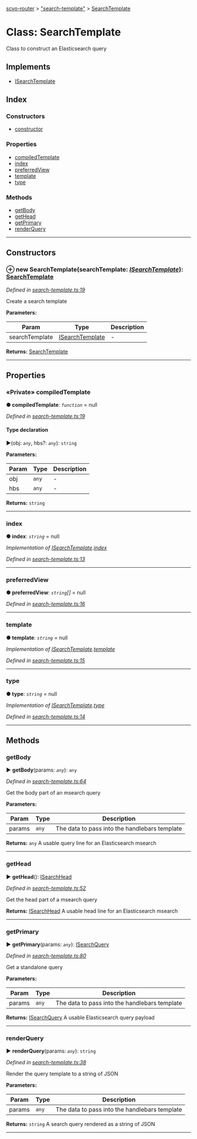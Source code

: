 [scvo-router](../README.md) > ["search-template"](../modules/_search_template_.md) > [SearchTemplate](../classes/_search_template_.searchtemplate.md)



# Class: SearchTemplate


Class to construct an Elasticsearch query

## Implements

* [ISearchTemplate](../interfaces/_interfaces_.isearchtemplate.md)

## Index

### Constructors

* [constructor](_search_template_.searchtemplate.md#constructor)


### Properties

* [compiledTemplate](_search_template_.searchtemplate.md#compiledtemplate)
* [index](_search_template_.searchtemplate.md#index)
* [preferredView](_search_template_.searchtemplate.md#preferredview)
* [template](_search_template_.searchtemplate.md#template)
* [type](_search_template_.searchtemplate.md#type)


### Methods

* [getBody](_search_template_.searchtemplate.md#getbody)
* [getHead](_search_template_.searchtemplate.md#gethead)
* [getPrimary](_search_template_.searchtemplate.md#getprimary)
* [renderQuery](_search_template_.searchtemplate.md#renderquery)



---
## Constructors
<a id="constructor"></a>


### ⊕ **new SearchTemplate**(searchTemplate: *[ISearchTemplate](../interfaces/_interfaces_.isearchtemplate.md)*): [SearchTemplate](_search_template_.searchtemplate.md)


*Defined in [search-template.ts:19](https://github.com/scvodigital/scvo-router/blob/2753b73/src/search-template.ts#L19)*



Create a search template


**Parameters:**

| Param | Type | Description |
| ------ | ------ | ------ |
| searchTemplate | [ISearchTemplate](../interfaces/_interfaces_.isearchtemplate.md)   |  - |





**Returns:** [SearchTemplate](_search_template_.searchtemplate.md)

---


## Properties
<a id="compiledtemplate"></a>

### «Private» compiledTemplate

**●  compiledTemplate**:  *`function`*  =  null

*Defined in [search-template.ts:19](https://github.com/scvodigital/scvo-router/blob/2753b73/src/search-template.ts#L19)*


#### Type declaration
►(obj: *`any`*, hbs?: *`any`*): `string`



**Parameters:**

| Param | Type | Description |
| ------ | ------ | ------ |
| obj | `any`   |  - |
| hbs | `any`   |  - |





**Returns:** `string`






___

<a id="index"></a>

###  index

**●  index**:  *`string`*  =  null

*Implementation of [ISearchTemplate](../interfaces/_interfaces_.isearchtemplate.md).[index](../interfaces/_interfaces_.isearchtemplate.md#index)*

*Defined in [search-template.ts:13](https://github.com/scvodigital/scvo-router/blob/2753b73/src/search-template.ts#L13)*





___

<a id="preferredview"></a>

###  preferredView

**●  preferredView**:  *`string`[]*  =  null

*Defined in [search-template.ts:16](https://github.com/scvodigital/scvo-router/blob/2753b73/src/search-template.ts#L16)*





___

<a id="template"></a>

###  template

**●  template**:  *`string`*  =  null

*Implementation of [ISearchTemplate](../interfaces/_interfaces_.isearchtemplate.md).[template](../interfaces/_interfaces_.isearchtemplate.md#template)*

*Defined in [search-template.ts:15](https://github.com/scvodigital/scvo-router/blob/2753b73/src/search-template.ts#L15)*





___

<a id="type"></a>

###  type

**●  type**:  *`string`*  =  null

*Implementation of [ISearchTemplate](../interfaces/_interfaces_.isearchtemplate.md).[type](../interfaces/_interfaces_.isearchtemplate.md#type)*

*Defined in [search-template.ts:14](https://github.com/scvodigital/scvo-router/blob/2753b73/src/search-template.ts#L14)*





___


## Methods
<a id="getbody"></a>

###  getBody

► **getBody**(params: *`any`*): `any`



*Defined in [search-template.ts:64](https://github.com/scvodigital/scvo-router/blob/2753b73/src/search-template.ts#L64)*



Get the body part of an msearch query


**Parameters:**

| Param | Type | Description |
| ------ | ------ | ------ |
| params | `any`   |  The data to pass into the handlebars template |





**Returns:** `any`
A usable query line for an Elasticsearch msearch






___

<a id="gethead"></a>

###  getHead

► **getHead**(): [ISearchHead](../interfaces/_interfaces_.isearchhead.md)



*Defined in [search-template.ts:52](https://github.com/scvodigital/scvo-router/blob/2753b73/src/search-template.ts#L52)*



Get the head part of a msearch query




**Returns:** [ISearchHead](../interfaces/_interfaces_.isearchhead.md)
A usable head line for an Elasticsearch msearch






___

<a id="getprimary"></a>

###  getPrimary

► **getPrimary**(params: *`any`*): [ISearchQuery](../interfaces/_interfaces_.isearchquery.md)



*Defined in [search-template.ts:80](https://github.com/scvodigital/scvo-router/blob/2753b73/src/search-template.ts#L80)*



Get a standalone query


**Parameters:**

| Param | Type | Description |
| ------ | ------ | ------ |
| params | `any`   |  The data to pass into the handlebars template |





**Returns:** [ISearchQuery](../interfaces/_interfaces_.isearchquery.md)
A usable Elasticsearch query payload






___

<a id="renderquery"></a>

###  renderQuery

► **renderQuery**(params: *`any`*): `string`



*Defined in [search-template.ts:38](https://github.com/scvodigital/scvo-router/blob/2753b73/src/search-template.ts#L38)*



Render the query template to a string of JSON


**Parameters:**

| Param | Type | Description |
| ------ | ------ | ------ |
| params | `any`   |  The data to pass into the handlebars template |





**Returns:** `string`
A search query rendered as a string of JSON






___


